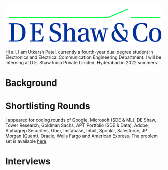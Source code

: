 <p align="center">
  <img src="../../images/de_shaw_logo.jpg">
</p>

Hi all, I am Utkarsh Patel, currently a fourth-year dual degree student in Electronics and Electrical Communication Engineering Department. I will be interning at D.E. Shaw India Private Limited, Hyderabad in 2022 summers. 
# Background
# Shortlisting Rounds
I appeared for coding rounds of Google, Microsoft (SDE & ML), DE Shaw, Tower Research, Goldman Sachs, APT Portfolio (SDE & Data), Adobe, Alphagrep Securities, Uber, Instabase, Intuit, Sprinklr, Salesforce, JP Morgan (Quant), Oracle, Wells Fargo and American Express. The problem set is available [here](../../docs/cdc/coding_rounds.pdf).
# Interviews

